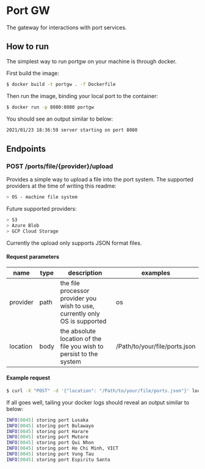 # Port GW

The gateway for interactions with port services.

## How to run

The simplest way to run portgw on your machine is through docker.

First build the image:

```bash
$ docker build -t portgw . -f Dockerfile
```

Then run the image, binding your local port to the container:

```bash
$ docker run -p 8080:8080 portgw
```

You should see an output similar to below:

```bash
2021/01/23 18:36:59 server starting on port 8080
```

## Endpoints

### POST /ports/file/{provider}/upload

Provides a simple way to upload a file into the port system. The supported providers at the time of writing this readme:

```bash
> OS - machine file system
```

Future supported providers:

```bash
> S3
> Azure Blob
> GCP Cloud Storage
```

Currently the upload only supports JSON format files.

#### Request parameters

| name     	| type 	| description                                                                 	| examples                      	|
|----------	|------	|-----------------------------------------------------------------------------	|-------------------------------	|
| provider 	| path 	| the file processor provider you wish to use, currently only OS is supported 	| os                            	|
| location 	| body 	| the absolute location of the file you wish to persist to the system         	| /Path/to/your/file/ports.json 	|

#### Example request

```bash
$ curl -X "POST" -d '{"location": "/Path/to/your/file/ports.json"}' localhost:8080/ports/file/os/upload
```

If all goes well, tailing your docker logs should reveal an output similar to below:

```bash
INFO[0045] storing port Lusaka                          
INFO[0045] storing port Bulawayo                        
INFO[0045] storing port Harare                          
INFO[0045] storing port Mutare                          
INFO[0045] storing port Qui Nhon                        
INFO[0045] storing port Ho Chi Minh, VICT               
INFO[0045] storing port Vung Tau                        
INFO[0045] storing port Espiritu Santo  
```



 